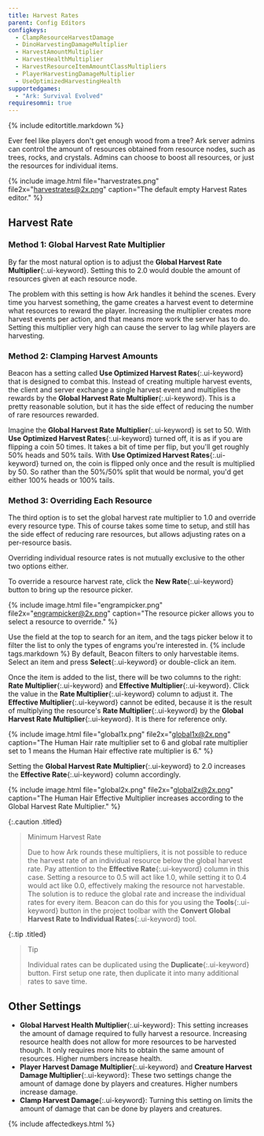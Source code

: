 ```yaml
---
title: Harvest Rates
parent: Config Editors
configkeys:
  - ClampResourceHarvestDamage
  - DinoHarvestingDamageMultiplier
  - HarvestAmountMultiplier
  - HarvestHealthMultiplier
  - HarvestResourceItemAmountClassMultipliers
  - PlayerHarvestingDamageMultiplier
  - UseOptimizedHarvestingHealth
supportedgames:
  - "Ark: Survival Evolved"
requiresomni: true
---
```

{% include editortitle.markdown %}

Ever feel like players don't get enough wood from a tree? Ark server admins can control the amount of resources obtained from resource nodes, such as trees, rocks, and crystals. Admins can choose to boost all resources, or just the resources for individual items.

{% include image.html file="harvestrates.png" file2x="harvestrates@2x.png" caption="The default empty Harvest Rates editor." %}

## Harvest Rate

### Method 1: Global Harvest Rate Multiplier
By far the most natural option is to adjust the **Global Harvest Rate Multiplier**{:.ui-keyword}. Setting this to 2.0 would double the amount of resources given at each resource node.

The problem with this setting is how Ark handles it behind the scenes. Every time you harvest something, the game creates a harvest event to determine what resources to reward the player. Increasing the multiplier creates more harvest events per action, and that means more work the server has to do. Setting this multiplier very high can cause the server to lag while players are harvesting.

### Method 2: Clamping Harvest Amounts
Beacon has a setting called **Use Optimized Harvest Rates**{:.ui-keyword} that is designed to combat this. Instead of creating multiple harvest events, the client and server exchange a single harvest event and multiplies the rewards by the **Global Harvest Rate Multiplier**{:.ui-keyword}. This is a pretty reasonable solution, but it has the side effect of reducing the number of rare resources rewarded.

Imagine the **Global Harvest Rate Multiplier**{:.ui-keyword} is set to 50. With **Use Optimized Harvest Rates**{:.ui-keyword} turned off, it is as if you are flipping a coin 50 times. It takes a bit of time per flip, but you'll get roughly 50% heads and 50% tails. With **Use Optimized Harvest Rates**{:.ui-keyword} turned on, the coin is flipped only once and the result is multiplied by 50. So rather than the 50%/50% split that would be normal, you'd get either 100% heads or 100% tails.

### Method 3: Overriding Each Resource
The third option is to set the global harvest rate multiplier to 1.0 and override every resource type. This of course takes some time to setup, and still has the side effect of reducing rare resources, but allows adjusting rates on a per-resource basis.

Overriding individual resource rates is not mutually exclusive to the other two options either.

To override a resource harvest rate, click the **New Rate**{:.ui-keyword} button to bring up the resource picker.

{% include image.html file="engrampicker.png" file2x="engrampicker@2x.png" caption="The resource picker allows you to select a resource to override." %}

Use the field at the top to search for an item, and the tags picker below it to filter the list to only the types of engrams you're interested in. {% include tags.markdown %} By default, Beacon filters to only harvestable items. Select an item and press **Select**{:.ui-keyword} or double-click an item.

Once the item is added to the list, there will be two columns to the right: **Rate Multiplier**{:.ui-keyword} and **Effective Multiplier**{:.ui-keyword}. Click the value in the **Rate Multiplier**{:.ui-keyword} column to adjust it. The **Effective Multiplier**{:.ui-keyword} cannot be edited, because it is the result of multiplying the resource's **Rate Multiplier**{:.ui-keyword} by the **Global Harvest Rate Multiplier**{:.ui-keyword}. It is there for reference only.

{% include image.html file="global1x.png" file2x="global1x@2x.png" caption="The Human Hair rate multiplier set to 6 and global rate multiplier set to 1 means the Human Hair effective rate multiplier is 6." %}

Setting the **Global Harvest Rate Multiplier**{:.ui-keyword} to 2.0 increases the **Effective Rate**{:.ui-keyword} column accordingly.

{% include image.html file="global2x.png" file2x="global2x@2x.png" caption="The Human Hair Effective Multiplier increases according to the Global Harvest Rate Multiplier." %}

{:.caution .titled}
> Minimum Harvest Rate
> 
> Due to how Ark rounds these multipliers, it is not possible to reduce the harvest rate of an individual resource below the global harvest rate. Pay attention to the **Effective Rate**{:.ui-keyword} column in this case. Setting a resource to 0.5 will act like 1.0, while setting it to 0.4 would act like 0.0, effectively making the resource not harvestable. The solution is to reduce the global rate and increase the individual rates for every item. Beacon can do this for you using the **Tools**{:.ui-keyword} button in the project toolbar with the **Convert Global Harvest Rate to Individual Rates**{:.ui-keyword} tool.

{:.tip .titled}
> Tip
> 
> Individual rates can be duplicated using the **Duplicate**{:.ui-keyword} button. First setup one rate, then duplicate it into many additional rates to save time.

## Other Settings

- **Global Harvest Health Multiplier**{:.ui-keyword}: This setting increases the amount of damage required to fully harvest a resource. Increasing resource health does not allow for more resources to be harvested though. It only requires more hits to obtain the same amount of resources. Higher numbers increase health.
- **Player Harvest Damage Multiplier**{:.ui-keyword} and **Creature Harvest Damage Multiplier**{:.ui-keyword}: These two settings change the amount of damage done by players and creatures. Higher numbers increase damage.
- **Clamp Harvest Damage**{:.ui-keyword}: Turning this setting on limits the amount of damage that can be done by players and creatures.

{% include affectedkeys.html %}
